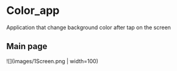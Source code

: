 # Color_app

Application that change background color after tap on the screen

## Main page
![](images/1Screen.png | width=100)

